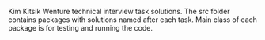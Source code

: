 Kim Kitsik
Wenture technical interview task solutions. The src folder contains packages with solutions named after each task. Main class of each package is for testing and running the code.
